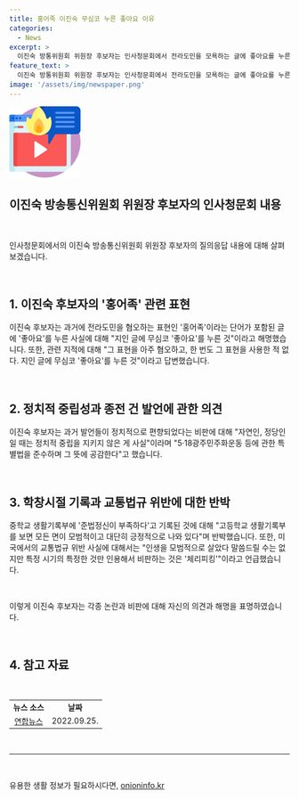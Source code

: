 ```yaml
---
title: 홍어족 이진숙 무심코 누른 좋아요 이유
categories:
  - News
excerpt: >
  이진숙 방통위원회 위원장 후보자는 인사청문회에서 전라도민을 모욕하는 글에 좋아요를 누른 사실을 부인하며, 지인 글에 무심코 누른 것이라고 해명했다. 또한, 과거 발언이 정치적으로 편향됐다는 비판에 대해, 특별법을 준수하며 그 뜻에 공감한다고 밝혔으며, 학교 기록부와 교통법규 위반에 대해서도 반박했다. 그러나 이 후보자의 논란이 계속될 전망이다.
feature_text: >
  이진숙 방통위원회 위원장 후보자는 인사청문회에서 전라도민을 모욕하는 글에 좋아요를 누른 사실을 부인하며, 지인 글에 무심코 누른 것이라고 해명했다. 또한, 과거 발언이 정치적으로 편향됐다는 비판에 대해, 특별법을 준수하며 그 뜻에 공감한다고 밝혔으며, 학교 기록부와 교통법규 위반에 대해서도 반박했다. 그러나 이 후보자의 논란이 계속될 전망이다.
image: '/assets/img/newspaper.png'
---
```


<p><img src="/assets/img/news.png" alt="rentncar 속보" /></p>

<h2 data-ke-size="size24">이진숙 방송통신위원회 위원장 후보자의 인사청문회 내용</h2>

<p data-ke-size="size16">&nbsp;</p>

<p>인사청문회에서의 이진숙 방송통신위원회 위원장 후보자의 질의응답 내용에 대해 살펴보겠습니다.</p>

<p data-ke-size="size16">&nbsp;</p>

<h2 data-ke-size="size26">1. 이진숙 후보자의 '홍어족' 관련 표현</h2>

<p data-ke-size="size16">이진숙 후보자는 과거에 전라도민을 혐오하는 표현인 '홍어족'이라는 단어가 포함된 글에 '좋아요'를 누른 사실에 대해 "지인 글에 무심코 '좋아요'를 누른 것"이라고 해명했습니다. 또한, 관련 지적에 대해 "그 표현을 아주 혐오하고, 한 번도 그 표현을 사용한 적 없다. 지인 글에 무심코 '좋아요'를 누른 것"이라고 답변했습니다.</p>

<p data-ke-size="size16">&nbsp;</p>

<h2 data-ke-size="size26">2. 정치적 중립성과 종전 건 발언에 관한 의견</h2>

<p data-ke-size="size16">이진숙 후보자는 과거 발언들이 정치적으로 편향되었다는 비판에 대해 "자연인, 정당인일 때는 정치적 중립을 지키지 않은 게 사실"이라며 "5·18광주민주화운동 등에 관한 특별법을 준수하며 그 뜻에 공감한다"고 했습니다.</p>

<p data-ke-size="size16">&nbsp;</p>

<h2 data-ke-size="size26">3. 학창시절 기록과 교통법규 위반에 대한 반박</h2>

<p data-ke-size="size16">중학교 생활기록부에 '준법정신이 부족하다'고 기록된 것에 대해 "고등학교 생활기록부를 보면 모든 면이 모범적이고 대단히 긍정적으로 나와 있다"며 반박했습니다. 또한, 미국에서의 교통법규 위반 사실에 대해서는 "인생을 모범적으로 살았다 말씀드릴 수는 없지만 특정 시기의 특정한 것만 인용해서 비판하는 것은 '체리피킹'"이라고 언급했습니다.</p>

<p data-ke-size="size16">&nbsp;</p>

<p>이렇게 이진숙 후보자는 각종 논란과 비판에 대해 자신의 의견과 해명을 표명하였습니다.</p>

<p data-ke-size="size16">&nbsp;</p>

<h2 data-ke-size="size26">4. 참고 자료</h2>

<p data-ke-size="size16">&nbsp;</p>

<table>
    <tbody>
        <tr>
            <td style="text-align: center; height: 17px;"><b>뉴스 소스</b></td>
            <td style="text-align: center; height: 17px;"><b>날짜</b></td>
        </tr>
        <tr>
            <td style="text-align: center; height: 17px;"><a href="https://www.yna.co.kr/view/AKR20220925052051001?input=1195m" target="_blank" rel="noopener">연합뉴스</a></td>
            <td style="text-align: center; height: 17px;">2022.09.25.</td>
        </tr>
    </tbody>
</table>

<p data-ke-size="size16">&nbsp;</p>

<hr />

<p data-ke-size="size16">&nbsp;</p>
유용한 생활 정보가 필요하시다면, <a href="https://onioninfo.kr" rel="dofollow">onioninfo.kr</a>


